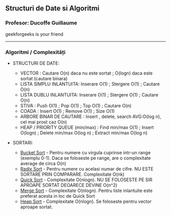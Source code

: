 ## Structuri de Date si Algoritmi
### Profesor: Ducoffe Guillaume

geekforgeeks is your friend

---
### Algoritmi / Complexități

- STRUCTURI DE DATE:

  * VECTOR : Cautare O(n) daca nu este sortat ; O(logn) daca este sortat (cautare binara)
  * LISTA SIMPLU INLANTUITA: Inserare O(1) ; Stergere O(1) ; Cautare O(n)
  * LISTA DUBLU INLANTUITA: Inserare O(1) ; Stergere O(1) ; Cautare O(n)
  * STIVA : Push O(1) ; Pop O(1) ; Top O(1) ; Cautare O(n)
  * COADA : Insert O(1) ; Remove O(1) ; Size O(1)
  * ARBORE BINAR DE CAUTARE : Insert , delete, search AVG:O(log n), cel mai prost caz O(n)
  * HEAP / PRIORITY QUEUE (min/max) : Find min/max O(1) ; Insert O(logn) ; Delete min/max O(log n) ; Extract min/max O(log n)
  
- SORTARI:

  * [Bucket Sort](https://www.geeksforgeeks.org/bucket-sort-2/) - Pentru numere cu virgula cuprinse intr-un range (exemplu 0-1). Daca se foloseste pe range, are o complexitate average de circa O(n)
  * [Radix Sort](https://www.geeksforgeeks.org/radix-sort/) - Pentru numere cu acelasi numar de cifre. NU ESTE SORTARE PRIN COMPARARE. Complexitate O(nk)
  * [Quick Sort](https://www.geeksforgeeks.org/quick-sort/) - Complexitate O(nlogn). NU SE FOLOSESTE PE SIR APROAPE SORTAT DEOARECE DEVINE O(n^2)
  * [Merge Sort](https://www.geeksforgeeks.org/merge-sort/) - Complexitate O(nlogn). Pentru liste inlantuite este preferat acesta in loc de Quick Sort
  * [Heap Sort](https://www.geeksforgeeks.org/heap-sort/) - Complexitate O(nlogn). Se foloseste pentru vector aproape sortat.

